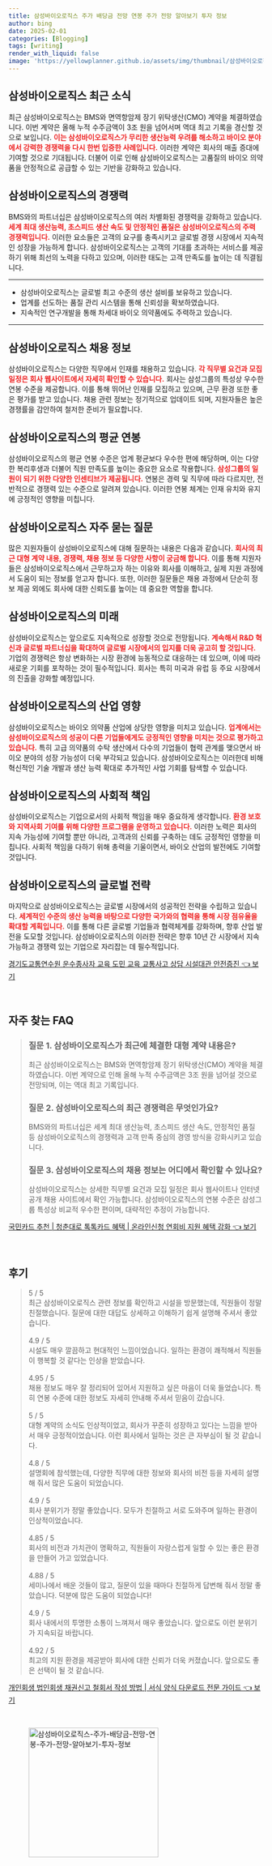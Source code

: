 ```yaml
---
title: 삼성바이오로직스 주가 배당금 전망 연봉 주가 전망 알아보기 투자 정보
author: bing
date: 2025-02-01
categories: [Blogging]
tags: [writing]
render_with_liquid: false
image: 'https://yellowplanner.github.io/assets/img/thumbnail/삼성바이오로직스-주가-배당금-전망-연봉-주가-전망-알아보기-투자-정보.webp'
---
```



<h2 id='삼성바이오로직스_최근_소식'>삼성바이오로직스 최근 소식</h2>

<p>최근 삼성바이오로직스는 BMS와 면역항암제 장기 위탁생산(CMO) 계약을 체결하였습니다. 이번 계약은 올해 누적 수주금액이 3조 원을 넘어서며 역대 최고 기록을 경신할 것으로 보입니다. <b><span style="color: #ee2323;">이는 삼성바이오로직스가 무리한 생산능력 우려를 해소하고 바이오 분야에서 강력한 경쟁력을 다시 한번 입증한 사례입니다.</span></b> 이러한 계약은 회사의 매출 증대에 기여할 것으로 기대됩니다. 더불어 이로 인해 삼성바이오로직스는 고품질의 바이오 의약품을 안정적으로 공급할 수 있는 기반을 강화하고 있습니다.</p>

<h2 id='삼성바이오로직스_경쟁력'>삼성바이오로직스의 경쟁력</h2>

<p>BMS와의 파트너십은 삼성바이오로직스의 여러 차별화된 경쟁력을 강화하고 있습니다. <b><span style="color: #ee2323;">세계 최대 생산능력, 초스피드 생산 속도 및 안정적인 품질은 삼성바이오로직스의 주력 경쟁력입니다.</span></b> 이러한 요소들은 고객의 요구를 충족시키고 글로벌 경쟁 시장에서 지속적인 성장을 가능하게 합니다. 삼성바이오로직스는 고객의 기대를 초과하는 서비스를 제공하기 위해 최선의 노력을 다하고 있으며, 이러한 태도는 고객 만족도를 높이는 데 직결됩니다.</p>

<hr />

<ul>
    <li>삼성바이오로직스는 글로벌 최고 수준의 생산 설비를 보유하고 있습니다.</li>
    <li>업계를 선도하는 품질 관리 시스템을 통해 신뢰성을 확보하였습니다.</li>
    <li>지속적인 연구개발을 통해 차세대 바이오 의약품에도 주력하고 있습니다.</li>
</ul>

<hr />

<h2 id='삼성바이오로직스_채용정보'>삼성바이오로직스 채용 정보</h2>

<p>삼성바이오로직스는 다양한 직무에서 인재를 채용하고 있습니다. <b><span style="color: #ee2323;">각 직무별 요건과 모집 일정은 회사 웹사이트에서 자세히 확인할 수 있습니다.</span></b> 회사는 삼성그룹의 특성상 우수한 연봉 수준을 제공합니다. 이를 통해 뛰어난 인재를 모집하고 있으며, 근무 환경 또한 좋은 평가를 받고 있습니다. 채용 관련 정보는 정기적으로 업데이트 되며, 지원자들은 높은 경쟁률을 감안하여 철저한 준비가 필요합니다.</p>

<h2 id='삼성바이오로직스_평균_연봉'>삼성바이오로직스의 평균 연봉</h2>

<p>삼성바이오로직스의 평균 연봉 수준은 업계 평균보다 우수한 편에 해당하며, 이는 다양한 복리후생과 더불어 직원 만족도를 높이는 중요한 요소로 작용합니다. <b><span style="color: #ee2323;">삼성그룹의 일원이 되기 위한 다양한 인센티브가 제공됩니다.</span></b> 연봉은 경력 및 직무에 따라 다르지만, 전반적으로 경쟁력 있는 수준으로 알려져 있습니다. 이러한 연봉 체계는 인재 유치와 유지에 긍정적인 영향을 미칩니다.</p>

<h2 id='삼성바이오로직스_자주_묻는_질문'>삼성바이오로직스 자주 묻는 질문</h2>

<p>많은 지원자들이 삼성바이오로직스에 대해 질문하는 내용은 다음과 같습니다. <b><span style="color: #ee2323;">회사의 최근 대형 계약 내용, 경쟁력, 채용 정보 등 다양한 사항이 궁금해 합니다.</span></b> 이를 통해 지원자들은 삼성바이오로직스에서 근무하고자 하는 이유와 회사를 이해하고, 실제 지원 과정에서 도움이 되는 정보를 얻고자 합니다. 또한, 이러한 질문들은 채용 과정에서 단순히 정보 제공 외에도 회사에 대한 신뢰도를 높이는 데 중요한 역할을 합니다.</p>

<h2 id='삼성바이오로직스의_미래'>삼성바이오로직스의 미래</h2>

<p>삼성바이오로직스는 앞으로도 지속적으로 성장할 것으로 전망됩니다. <b><span style="color: #ee2323;">계속해서 R&D 혁신과 글로벌 파트너십을 확대하여 글로벌 시장에서의 입지를 더욱 공고히 할 것입니다.</span></b> 기업의 경쟁력은 항상 변화하는 시장 환경에 능동적으로 대응하는 데 있으며, 이에 따라 새로운 기회를 포착하는 것이 필수적입니다. 회사는 특히 미국과 유럽 등 주요 시장에서의 진출을 강화할 예정입니다.</p>

<h2 id='삼성바이오로직스의_산업_영향'>삼성바이오로직스의 산업 영향</h2>

<p>삼성바이오로직스는 바이오 의약품 산업에 상당한 영향을 미치고 있습니다. <b><span style="color: #ee2323;">업계에서는 삼성바이오로직스의 성공이 다른 기업들에게도 긍정적인 영향을 미치는 것으로 평가하고 있습니다.</span></b> 특히 고급 의약품의 수탁 생산에서 다수의 기업들이 협력 관계를 맺으면서 바이오 분야의 성장 가능성이 더욱 부각되고 있습니다. 삼성바이오로직스는 이러한데 비해 혁신적인 기술 개발과 생산 능력 확대로 추가적인 사업 기회를 탐색할 수 있습니다.</p>

<h2 id='삼성바이오로직스의_사회적_책임'>삼성바이오로직스의 사회적 책임</h2>

<p>삼성바이오로직스는 기업으로서의 사회적 책임을 매우 중요하게 생각합니다. <b><span style="color: #ee2323;">환경 보호와 지역사회 기여를 위해 다양한 프로그램을 운영하고 있습니다.</span></b> 이러한 노력은 회사의 지속 가능성에 기여할 뿐만 아니라, 고객과의 신뢰를 구축하는 데도 긍정적인 영향을 미칩니다. 사회적 책임을 다하기 위해 총력을 기울이면서, 바이오 산업의 발전에도 기여할 것입니다.</p>

<h2 id='삼성바이오로직스의_글로벌_전략'>삼성바이오로직스의 글로벌 전략</h2>

<p>마지막으로 삼성바이오로직스는 글로벌 시장에서의 성공적인 전략을 수립하고 있습니다. <b><span style="color: #ee2323;">세계적인 수준의 생산 능력을 바탕으로 다양한 국가와의 협력을 통해 시장 점유율을 확대할 계획입니다.</span></b> 이를 통해 다른 글로벌 기업들과 협력체계를 강화하며, 향후 산업 발전을 도모할 것입니다. 삼성바이오로직스의 이러한 전략은 향후 10년 간 시장에서 지속 가능하고 경쟁력 있는 기업으로 자리잡는 데 필수적입니다.</p>


<p><a class="click-button" title="경기도교통연수원 운수종사자 교육 도민 교육 교통사고 상담 시설대관 안전증진" href="https://yellowplanner.github.io/posts/%EA%B2%BD%EA%B8%B0%EB%8F%84%EA%B5%90%ED%86%B5%EC%97%B0%EC%88%98%EC%9B%90-%EC%9A%B4%EC%88%98%EC%A2%85%EC%82%AC%EC%9E%90-%EA%B5%90%EC%9C%A1-%EB%8F%84%EB%AF%BC-%EA%B5%90%EC%9C%A1-%EA%B5%90%ED%86%B5%EC%82%AC%EA%B3%A0-%EC%83%81%EB%8B%B4-%EC%8B%9C%EC%84%A4%EB%8C%80%EA%B4%80-%EC%95%88%EC%A0%84%EC%A6%9D%EC%A7%84/" rel="dofollow">경기도교통연수원 운수종사자 교육 도민 교육 교통사고 상담 시설대관 안전증진 👈 보기</a></p><br>
<h2 id='자주_찾는_FAQ'>자주 찾는 FAQ</h2>
<div itemscope="" itemtype="https://schema.org/FAQPage"> 
<blockquote> 
<div itemscope="" itemprop="mainEntity" itemtype="https://schema.org/Question"> 
<h3 itemprop="name">질문 1. 삼성바이오로직스가 최근에 체결한 대형 계약 내용은?</h3> 
<div itemscope="" itemprop="acceptedAnswer" itemtype="https://schema.org/Answer"> 
<span itemprop="text"> 
<p>최근 삼성바이오로직스는 BMS와 면역항암제 장기 위탁생산(CMO) 계약을 체결하였습니다. 이번 계약으로 인해 올해 누적 수주금액은 3조 원을 넘어설 것으로 전망되며, 이는 역대 최고 기록입니다.</p> 
</span> 
</div> 
</div> 
<div itemscope="" itemprop="mainEntity" itemtype="https://schema.org/Question"> 
<h3 itemprop="name">질문 2. 삼성바이오로직스의 최근 경쟁력은 무엇인가요?</h3> 
<div itemscope="" itemprop="acceptedAnswer" itemtype="https://schema.org/Answer"> 
<span itemprop="text"> 
<p>BMS와의 파트너십은 세계 최대 생산능력, 초스피드 생산 속도, 안정적인 품질 등 삼성바이오로직스의 경쟁력과 고객 만족 중심의 경영 방식을 강화시키고 있습니다.</p> 
</span> 
</div> 
</div> 
<div itemscope="" itemprop="mainEntity" itemtype="https://schema.org/Question"> 
<h3 itemprop="name">질문 3. 삼성바이오로직스의 채용 정보는 어디에서 확인할 수 있나요?</h3> 
<div itemscope="" itemprop="acceptedAnswer" itemtype="https://schema.org/Answer"> 
<span itemprop="text"> 
<p>삼성바이오로직스는 상세한 직무별 요건과 모집 일정은 회사 웹사이트나 인터넷 공개 채용 사이트에서 확인 가능합니다. 삼성바이오로직스의 연봉 수준은 삼성그룹 특성상 비교적 우수한 편이며, 대략적인 추정이 가능합니다.</p> 
</span> 
</div> 
</div> 
</blockquote> 
</div>
<p><a class="click-button" title="국민카드 추천 | 청춘대로 톡톡카드 혜택 | 온라인신청 연회비 지원 혜택 강화" href="https://yellowplanner.github.io/posts/%EA%B5%AD%EB%AF%BC%EC%B9%B4%EB%93%9C-%EC%B6%94%EC%B2%9C-%EC%B2%AD%EC%B6%98%EB%8C%80%EB%A1%9C-%ED%86%A1%ED%86%A1%EC%B9%B4%EB%93%9C-%ED%98%9C%ED%83%9D-%EC%98%A8%EB%9D%BC%EC%9D%B8%EC%8B%A0%EC%B2%AD-%EC%97%B0%ED%9A%8C%EB%B9%84-%EC%A7%80%EC%9B%90-%ED%98%9C%ED%83%9D-%EA%B0%95%ED%99%94/" rel="dofollow">국민카드 추천 | 청춘대로 톡톡카드 혜택 | 온라인신청 연회비 지원 혜택 강화 👈 보기</a></p><br>
<h2 id='후기'>후기</h2>
<div itemscope itemtype="https://schema.org/Product">
  <blockquote>
  <div itemprop="review" itemscope itemtype="https://schema.org/Review">
      <div itemprop="reviewRating" itemscope itemtype="https://schema.org/Rating"> <span itemprop="ratingValue">5</span> / <span itemprop="bestRating">5</span> </div>
      <span itemprop="reviewBody">최근 삼성바이오로직스 관련 정보를 확인하고 시설을 방문했는데, 직원들이 정말 친절했습니다. 질문에 대한 대답도 상세하고 이해하기 쉽게 설명해 주셔서 좋았습니다.</span>
  </div>
  <br>
  <div itemprop="review" itemscope itemtype="https://schema.org/Review">
      <div itemprop="reviewRating" itemscope itemtype="https://schema.org/Rating"> <span itemprop="ratingValue">4.9</span> / <span itemprop="bestRating">5</span> </div>
      <span itemprop="reviewBody">시설도 매우 깔끔하고 현대적인 느낌이었습니다. 일하는 환경이 쾌적해서 직원들이 행복할 것 같다는 인상을 받았습니다.</span>
  </div>
  <br>
  <div itemprop="review" itemscope itemtype="https://schema.org/Review">
      <div itemprop="reviewRating" itemscope itemtype="https://schema.org/Rating"> <span itemprop="ratingValue">4.95</span> / <span itemprop="bestRating">5</span> </div>
      <span itemprop="reviewBody">채용 정보도 매우 잘 정리되어 있어서 지원하고 싶은 마음이 더욱 들었습니다. 특히 연봉 수준에 대한 정보도 자세히 안내해 주셔서 믿음이 갔습니다.</span>
  </div>
  <br>
  <div itemprop="review" itemscope itemtype="https://schema.org/Review">
      <div itemprop="reviewRating" itemscope itemtype="https://schema.org/Rating"> <span itemprop="ratingValue">5</span> / <span itemprop="bestRating">5</span> </div>
      <span itemprop="reviewBody">대형 계약의 소식도 인상적이었고, 회사가 꾸준히 성장하고 있다는 느낌을 받아서 매우 긍정적이었습니다. 이런 회사에서 일하는 것은 큰 자부심이 될 것 같습니다.</span>
  </div>
  <br>
  <div itemprop="review" itemscope itemtype="https://schema.org/Review">
      <div itemprop="reviewRating" itemscope itemtype="https://schema.org/Rating"> <span itemprop="ratingValue">4.8</span> / <span itemprop="bestRating">5</span> </div>
      <span itemprop="reviewBody">설명회에 참석했는데, 다양한 직무에 대한 정보와 회사의 비전 등을 자세히 설명해 줘서 많은 도움이 되었습니다.</span>
  </div>
  <br>
  <div itemprop="review" itemscope itemtype="https://schema.org/Review">
      <div itemprop="reviewRating" itemscope itemtype="https://schema.org/Rating"> <span itemprop="ratingValue">4.9</span> / <span itemprop="bestRating">5</span> </div>
      <span itemprop="reviewBody">회사 분위기가 정말 좋았습니다. 모두가 친절하고 서로 도와주며 일하는 환경이 인상적이었습니다.</span>
  </div>
  <br>
  <div itemprop="review" itemscope itemtype="https://schema.org/Review">
      <div itemprop="reviewRating" itemscope itemtype="https://schema.org/Rating"> <span itemprop="ratingValue">4.85</span> / <span itemprop="bestRating">5</span> </div>
      <span itemprop="reviewBody">회사의 비전과 가치관이 명확하고, 직원들이 자랑스럽게 일할 수 있는 좋은 환경을 만들어 가고 있었습니다.</span>
  </div>
  <br>
  <div itemprop="review" itemscope itemtype="https://schema.org/Review">
      <div itemprop="reviewRating" itemscope itemtype="https://schema.org/Rating"> <span itemprop="ratingValue">4.88</span> / <span itemprop="bestRating">5</span> </div>
      <span itemprop="reviewBody">세미나에서 배운 것들이 많고, 질문이 있을 때마다 친절하게 답변해 줘서 정말 좋았습니다. 덕분에 많은 도움이 되었습니다!</span>
  </div>
  <br>
  <div itemprop="review" itemscope itemtype="https://schema.org/Review">
      <div itemprop="reviewRating" itemscope itemtype="https://schema.org/Rating"> <span itemprop="ratingValue">4.9</span> / <span itemprop="bestRating">5</span> </div>
      <span itemprop="reviewBody">회사 내에서의 투명한 소통이 느껴져서 매우 좋았습니다. 앞으로도 이런 분위기가 지속되길 바랍니다.</span>
  </div>
  <br>
  <div itemprop="review" itemscope itemtype="https://schema.org/Review">
      <div itemprop="reviewRating" itemscope itemtype="https://schema.org/Rating"> <span itemprop="ratingValue">4.92</span> / <span itemprop="bestRating">5</span> </div>
      <span itemprop="reviewBody">최고의 지원 환경을 제공받아 회사에 대한 신뢰가 더욱 커졌습니다. 앞으로도 좋은 선택이 될 것 같습니다.</span>
  </div>
  </blockquote>
</div>
<p><a class="click-button" title="개인회생 법인회생 채권신고 철회서 작성 방법 | 서식 양식 다운로드 전문 가이드" href="https://yellowplanner.github.io/posts/%EA%B0%9C%EC%9D%B8%ED%9A%8C%EC%83%9D-%EB%B2%95%EC%9D%B8%ED%9A%8C%EC%83%9D-%EC%B1%84%EA%B6%8C%EC%8B%A0%EA%B3%A0-%EC%B2%A0%ED%9A%8C%EC%84%9C-%EC%9E%91%EC%84%B1-%EB%B0%A9%EB%B2%95-%EC%84%9C%EC%8B%9D-%EC%96%91%EC%8B%9D-%EB%8B%A4%EC%9A%B4%EB%A1%9C%EB%93%9C-%EC%A0%84%EB%AC%B8-%EA%B0%80%EC%9D%B4%EB%93%9C/" rel="dofollow">개인회생 법인회생 채권신고 철회서 작성 방법 | 서식 양식 다운로드 전문 가이드 👈 보기</a></p><br>
<figure class="image"><img src="https://yellowplanner.github.io/assets/img/thumbnail/삼성바이오로직스-주가-배당금-전망-연봉-주가-전망-알아보기-투자-정보.webp" alt="삼성바이오로직스-주가-배당금-전망-연봉-주가-전망-알아보기-투자-정보" width="256" height="256"></figure>